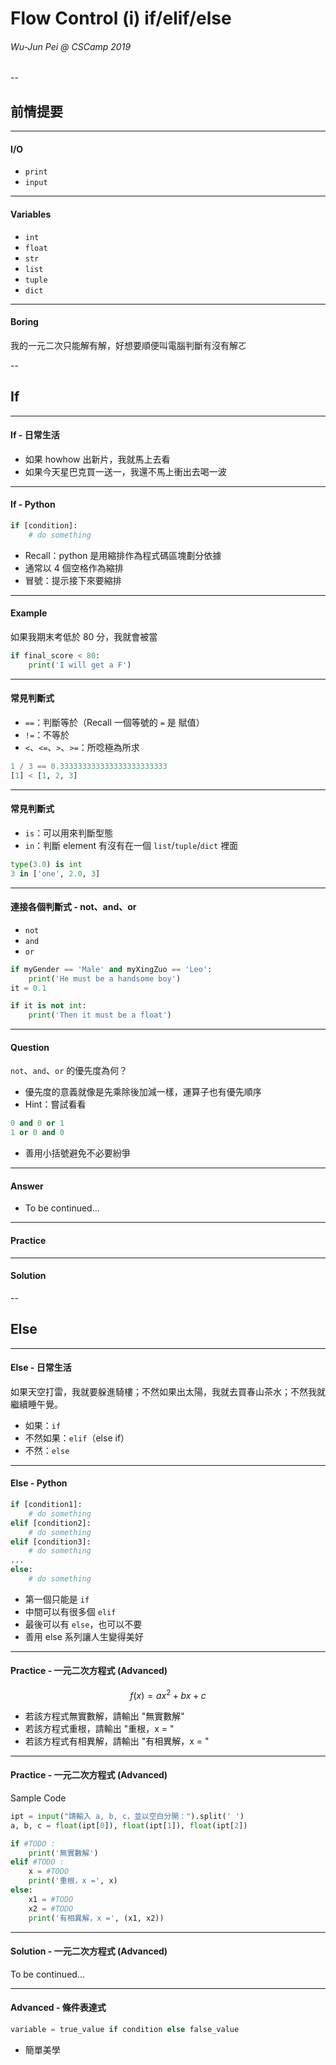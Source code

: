 # Flow Control (i) if/elif/else

###### Wu-Jun Pei @ CSCamp 2019

--

## 前情提要

---

#### I/O
- `print`
- `input`

---

#### Variables

- `int`
- `float`
- `str`
- `list`
- `tuple`
- `dict`

---

#### Boring
我的一元二次只能解有解，好想要順便叫電腦判斷有沒有解ㄛ

--

## If

---

#### If - 日常生活

- 如果 howhow 出新片，我就馬上去看
- 如果今天星巴克買一送一，我還不馬上衝出去喝一波

---

#### If - Python

```python
if [condition]:
    # do something
```
- Recall：python 是用縮排作為程式碼區塊劃分依據
- 通常以 4 個空格作為縮排
- 冒號：提示接下來要縮排

---

#### Example

如果我期末考低於 80 分，我就會被當

```python
if final_score < 80:
    print('I will get a F')
```

---

#### 常見判斷式
- `==`：判斷等於（Recall 一個等號的 `=` 是 <font class="Mark">賦值</font>）
- `!=`：不等於
- `<`、`<=`、`>`、`>=`：所唸極為所求

```python
1 / 3 == 0.333333333333333333333333
[1] < [1, 2, 3]
```

---

#### 常見判斷式
- `is`：可以用來判斷型態
- `in`：判斷 element 有沒有在一個 `list`/`tuple`/`dict` 裡面

```python
type(3.0) is int
3 in ['one', 2.0, 3]
```

---

#### 連接各個判斷式 - not、and、or

- `not`
- `and`
- `or`

```python
if myGender == 'Male' and myXingZuo == 'Leo':
    print('He must be a handsome boy')
it = 0.1

if it is not int:
    print('Then it must be a float')
```

---

#### Question

`not`、`and`、`or` 的優先度為何？
- 優先度的意義就像是先乘除後加減一樣，運算子也有優先順序
- Hint：嘗試看看
```python
0 and 0 or 1
1 or 0 and 0
```
- 善用小括號避免不必要紛爭

---

#### Answer

- To be continued...

---

#### Practice

---

#### Solution

--

## Else

---

#### Else - 日常生活

<font class="Mark">如果</font>天空打雷，我就要躲進騎樓；<font class="Mark">不然</font>如果出太陽，我就去買春山茶水；<font class="Mark">不然</font>我就繼續睡午覺。
- 如果：`if`
- 不然如果：`elif`（<font class="Mark">el</font>se <font class="Mark">if</font>）
- 不然：`else`

---

#### Else - Python

```python
if [condition1]:
    # do something
elif [condition2]:
    # do something
elif [condition3]:
    # do something
...
else:
    # do something
```

- 第一個只能是 `if`
- 中間可以有很多個 `elif`
- 最後可以有 `else`，也可以不要
- 善用 else 系列讓人生變得美好

---

#### Practice - 一元二次方程式 (Advanced)
$$ f(x) = ax^2 + b x + c$$
- 若該方程式無實數解，請輸出 "無實數解"
- 若該方程式重根，請輸出 "重根，x = "
- 若該方程式有相異解，請輸出 "有相異解，x = "

---

#### Practice - 一元二次方程式 (Advanced)
Sample Code
```python
ipt = input("請輸入 a, b, c，並以空白分開：").split(' ')
a, b, c = float(ipt[0]), float(ipt[1]), float(ipt[2])

if #TODO :
    print('無實數解')
elif #TODO :
    x = #TODO
    print('重根，x =', x)
else:
    x1 = #TODO
    x2 = #TODO
    print('有相異解，x =', (x1, x2))
```

---

#### Solution - 一元二次方程式 (Advanced)

To be continued...

---

#### Advanced - 條件表達式

```python
variable = true_value if condition else false_value
```

- 簡單美學









